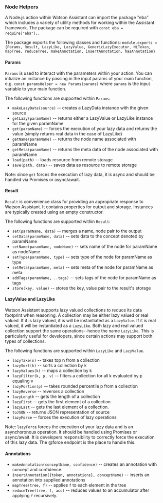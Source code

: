 ### Node Helpers

A Node.js action within Watson Assistant can import the package "eba" which includes a variety of utility methods for working within the Assistant framework. The package can be required with `const eba = require("eba");`. 

The package exports the following classes and functions: `module.exports = {Params, Result, LazyLike, LazyValue, GenericLazyExecutor, NLToken, mapTree, reduceTree, makeAnnotation, insertAnnotation, hasAnnotation}`

#### Params

`Params` is used to interact with the parameters within your action. You can intialize an instance by passing in the input params of your main function, e.g. `const paramsHelper = new Params(params)` where `params` is the input variable to your main function.

The following functions are supported within `Params`:
* `makeLazyData(source)` -- creates a LazyData instance with the given source
* `getLazy(paramName)`   -- returns either a LazyValue or LazyLike instance for the given paramName
* `get(paramName)`       -- forces the execution of your lazy data and returns the value (simply returns real data in the case of LazyLike)
* `getName(paramName)`   -- returns the node name associated with paramName
* `getMeta(paramName)`   -- returns the meta data of the node associated with paramName
* `load(path)`           -- loads resource from remote storage
* `save(path, data)`     -- saves data as resource to remote storage

Note: since `get` forces the execution of lazy data, it is async and should be handled via Promises or async/await.

#### Result

`Result` is convenience class for providing an appropriate response to Watson Assistant. It contains properties for output and storage. Instances are typically created using an empty constructor.

The following functions are supported within `Result`:
* `set(paramName, data)`         -- merges a name, node pair to the output
* `setData(paramName, data)`     -- sets data to the concept denoted by paramName
* `setName(paramName, nodeName)` -- sets name of the node for paramName as nodeName
* `setType(paramName, type)`     -- sets type of the node for paramName as type
* `setMeta(paramName, meta)`     -- sets meta of the node for paramName as meta
* `addTags(paramName, ..tags)`   -- sets tags of the node for paramName as tags
* `store(key, value)`            -- stores the key, value pair to the result's storage

#### LazyValue and LazyLike

Watson Assistant supports lazy valued collections to reduce its data footprint when reasoning. A collection may be either lazy valued or real valued. If it is lazy valued, it is will be instantiated as a `LazyValue`. If it is real valued, it will be instantiated as a `LazyLike`. Both lazy and real valued collection support the same operations--hence the name `LazyLike`. This is particularly useful for developers, since certain actions may support both types of collections.

The following functions are supported within `LazyLike` and `LazyValue`.
* `lazyTake(n)`         -- takes top n from a collection
* `lazySort(k)`         -- sorts a collection by k
* `lazyValues(k)`       -- maps a collection by k
* `lazyFilter(k, p, v)` -- filters a collection for all k evaluated by p equaling v
* `lazyPortion(p)`      -- takes rounded percentile p from a collection
* `lazyReverse`         -- reverses a collection
* `lazyLength`          -- gets the length of a collection
* `lazyFirst`           -- gets the first element of a collection
* `lazyLast`            -- gets the last element of a collection. 
* `toJSON`              -- returns JSON representation of source
* `lazyForce`           -- forces the execution of lazy operations

Note: `lazyForce` forces the execution of your lazy data and is an asynchoronous operation. It should be handled using Promises or async/await. It is developers responsibility to correctly force the execution of this lazy data. The @force endpoint is the place to handle this.


#### Annotations

* `makeAnnotation(conceptName, confidence)`             -- creates an annotation with concept and confidence
* `insertAnnotation({token, annotations}, conceptName)` -- inserts an annotation into supplied annotations
* `mapTree(tree, f)`                                    -- applies `f` to each element in the tree
* `reduceTree(tree, f, acc)`                            -- reduces values to an accumulator after applying `f` recursively.